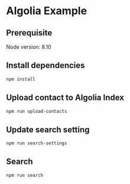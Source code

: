 # Algolia Example

## Prerequisite

Node version: 8.10

## Install dependencies

``` bash
npm install
```

## Upload contact to Algolia Index

``` bash
npm run upload-contacts
```

## Update search setting

``` bash
npm run search-settings
```

## Search

``` bash
npm run search
```
